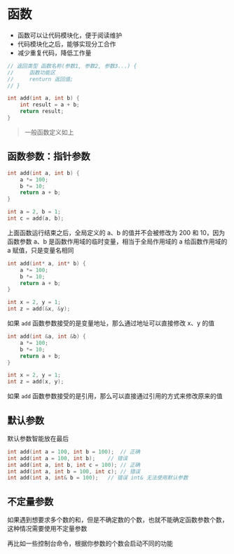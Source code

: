 # 函数

- 函数可以让代码模块化，便于阅读维护
- 代码模块化之后，能够实现分工合作
- 减少重复代码，降低工作量

```cpp
// 返回类型 函数名称(参数1, 参数2, 参数3...) {
//     函数功能区
//     renturn 返回值;
// }

int add(int a, int b) {
    int result = a + b;
    return result;
}
```

> 一般函数定义如上

## 函数参数：指针参数

```cpp
int add(int a, int b) {
    a *= 100;
    b *= 10;
    return a + b;
}

int a = 2, b = 1;
int c = add(a, b);
```

上面函数运行结束之后，全局定义的 a、b 的值并不会被修改为 200 和 10，因为函数参数 a、b 是函数作用域的临时变量，相当于全局作用域的 a 给函数作用域的 a 赋值，只是变量名相同

```cpp
int add(int* a, int* b) {
    a *= 100;
    b *= 10;
    return a + b;
}

int x = 2, y = 1;
int z = add(&x, &y);
```

如果 `add` 函数参数接受的是变量地址，那么通过地址可以直接修改 x、y 的值

```cpp
int add(int &a, int &b) {
    a *= 100;
    b *= 10;
    return a + b;
}

int x = 2, y = 1;
int z = add(x, y);
```

如果 `add` 函数参数接受的是引用，那么可以直接通过引用的方式来修改原来的值

## 默认参数

默认参数智能放在最后

```cpp
int add(int a = 100, int b = 100);  // 正确
int add(int a = 100, int b);    // 错误
int add(int a, int b, int c = 100); // 正确
int add(int a, int b = 100, int c); // 错误
int add(int a, int& b = 100);   // 错误 int& 无法使用默认参数
```

## 不定量参数

如果遇到想要求多个数的和，但是不确定数的个数，也就不能确定函数参数个数，这种情况需要使用不定量参数

再比如一些控制台命令，根据你参数的个数会启动不同的功能

